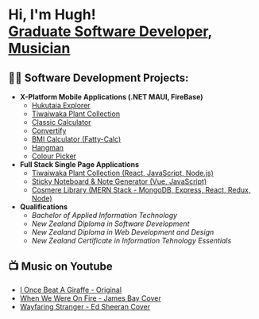 <h1>Hi, I'm Hugh! <br/><a href="www.linkedin.com/in/hugh-white-8b024b301">Graduate Software Developer</a>, <a href="https://www.youtube.com/@RenoNowhere">Musician</a></h1>

<h2>👨‍💻 Software Development Projects:</h2>

- <b>X-Platform Mobile Applications (.NET MAUI, FireBase)</b>
  - [Hukutaia Explorer](https://github.com/Hugh-White/Hukutaia-Explorer-Mobile-App)
  - [Tiwaiwaka Plant Collection](https://github.com/Hugh-White/Tiwaiwaka-Plants/tree/main)
  - [Classic Calculator](https://github.com/Hugh-White/Classic-Calculator)
  - [Convertify](https://github.com/Hugh-White/Convertify)
  - [BMI Calculator (Fatty-Calc)](https://github.com/Hugh-White/Fatty-Calc)
  - [Hangman](https://github.com/Hugh-White/Hangman-Game)
  - [Colour Picker](https://github.com/Hugh-White/Colour-Picker)
- <b>Full Stack Single Page Applications</b>
  - [Tiwaiwaka Plant Collection (React, JavaScript, Node.js)](https://bca-species-list.web.app/)
  - [Sticky Noteboard & Note Generator (Vue, JavaScript)](https://vue-notes-app-e91ee.web.app/)
  - [Cosmere Library (MERN Stack - MongoDB, Express, React, Redux, Node)](https://cosmere-library.netlify.app/)
- <b>Qualifications</b>
  - *Bachelor of Applied Information Technology*
  - *New Zealand Diploma in Software Development*
  - *New Zealand Diploma in Web Development and Design*
  - *New Zealand Certificate in Information Tehnology Essentials*

<h2>📺 Music on Youtube</h2>

- [I Once Beat A Giraffe - Original](https://www.youtube.com/watch?v=W4j1_hoM1aA)
- [When We Were On Fire - James Bay Cover](https://www.youtube.com/watch?v=oEv0tdDckco)
- [Wayfaring Stranger - Ed Sheeran Cover](https://www.youtube.com/watch?v=G04OPg84N34)

<!--
<h2> 🤳 Connect with me:</h2>

[<img align="left" alt="HughWhite | YouTube" width="22px" src="https://cdn.jsdelivr.net/npm/simple-icons@v3/icons/youtube.svg" />][youtube]
[<img align="left" alt="HughWhite | LinkedIn" width="22px" src="https://cdn.jsdelivr.net/npm/simple-icons@v3/icons/linkedin.svg" />][linkedin]
[<img align="left" alt="HughWhite | Instagram" width="22px" src="https://cdn.jsdelivr.net/npm/simple-icons@v3/icons/instagram.svg" />][instagram]

[youtube]: https://www.youtube.com/@RenoNowhere
[instagram]: https://www.instagram.com/renonowhere/
[linkedin]: www.linkedin.com/in/hugh-white-8b024b301
--!>

